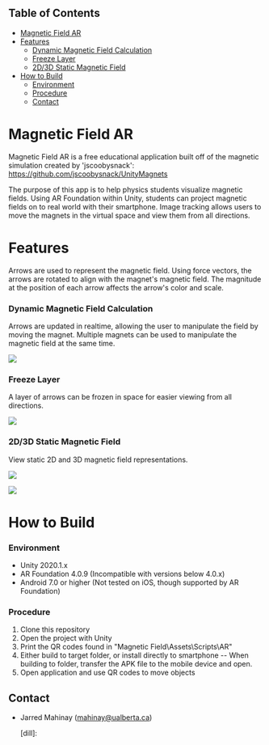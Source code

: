 ## Table of Contents
- [Magnetic Field AR](#markdown-header-magnetic-field-ar)
- [Features](#markdown-header-features)
    + [Dynamic Magnetic Field Calculation](#markdown-header-dynamic-magnetic-field-calculation)
    + [Freeze Layer](#markdown-header-freeze-layer)
    + [2D/3D Static Magnetic Field](#markdown-header-2d-3d-static-magnetic-field)
- [How to Build](#markdown-header-how-to-build)
    + [Environment](#markdown-header-environment)
    + [Procedure](#markdown-header-procedure)
  * [Contact](#markdown-header-contact)

# Magnetic Field AR
Magnetic Field AR is a free educational application built off of the magnetic simulation created by 'jscoobysnack':
https://github.com/jscoobysnack/UnityMagnets

The purpose of this app is to help physics students visualize magnetic fields. Using AR Foundation within Unity, students can project magnetic fields on to real world with their smartphone. Image tracking allows users to move the magnets in the virtual space and view them from all directions. 


# Features
Arrows are used to represent the magnetic field. Using force vectors, the arrows are rotated to align with the magnet's magnetic field. The magnitude at the position of each arrow affects the arrow's color and scale. 

### Dynamic Magnetic Field Calculation
Arrows  are updated in realtime, allowing the user to manipulate the field by moving the magnet.
Multiple magnets can be used to manipulate the magnetic field at the same time. 

![](Documents/gifs/DynamicFunction.gif)  


### Freeze Layer
A layer of arrows can be frozen in space for easier viewing from all directions. 

![](Documents/gifs/FreezeFunction.gif)  


### 2D/3D Static Magnetic Field
View static 2D and 3D magnetic field representations. 

![](Documents/gifs/2DFunction.gif)  

![](Documents/gifs/3DFunction.gif)  

# How to Build
### Environment
  - Unity 2020.1.x
  - AR Foundation 4.0.9 (Incompatible with versions below 4.0.x)
  - Android 7.0 or higher (Not tested on iOS, though supported by AR Foundation)
### Procedure
1. Clone this repository
2. Open the project with Unity
3. Print the QR codes found in "Magnetic Field\Assets\Scripts\AR"
4. Either build to target folder, or install directly to smartphone
 -- When building to folder, transfer the APK file to the mobile device and open. 
5. Open application and use QR codes to move objects

## Contact
- Jarred Mahinay (mahinay@ualberta.ca)

   [dill]: 
